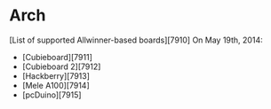 # Arch
[List of supported Allwinner-based boards][7910]
On May 19th, 2014: 
  * [Cubieboard][7911]
  * [Cubieboard 2][7912]
  * [Hackberry][7913]
  * [Mele A100][7914]
  * [pcDuino][7915]
